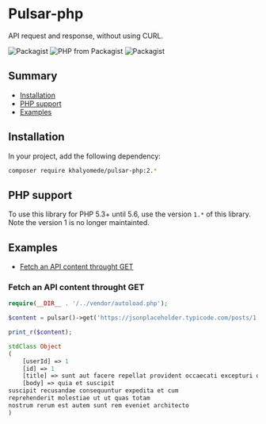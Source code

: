 # Pulsar-php

API request and response, without using CURL.

![Packagist](https://img.shields.io/packagist/v/khalyomede/pulsar-php.svg)
![PHP from Packagist](https://img.shields.io/packagist/php-v/khalyomede/pulsar-php.svg)
![Packagist](https://img.shields.io/packagist/l/khalyomede/pulsar-php.svg)

## Summary

- [Installation](#installation)
- [PHP support](#php-support)
- [Examples](#examples)

## Installation

In your project, add the following dependency:

```bash
composer require khalyomede/pulsar-php:2.*
```

## PHP support

To use this library for PHP 5.3+ until 5.6, use the version `1.*` of this library. Note the version 1 is no longer maintainted.

## Examples

- [Fetch an API content throught GET](#fetch-an-api-content-through-get)

### Fetch an API content throught GET

```php
require(__DIR__ . '/../vendor/autoload.php');

$content = pulsar()->get('https://jsonplaceholder.typicode.com/posts/1');

print_r($content);
```

```php
stdClass Object
(
    [userId] => 1
    [id] => 1
    [title] => sunt aut facere repellat provident occaecati excepturi optio reprehenderit
    [body] => quia et suscipit
suscipit recusandae consequuntur expedita et cum
reprehenderit molestiae ut ut quas totam
nostrum rerum est autem sunt rem eveniet architecto
)
```